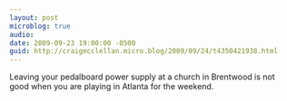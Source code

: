 ```yaml
---
layout: post
microblog: true
audio: 
date: 2009-09-23 19:00:00 -0500
guid: http://craigmcclellan.micro.blog/2009/09/24/t4350421938.html
---
```

Leaving your pedalboard power supply at a church in Brentwood is not good when you are playing in Atlanta for the weekend.
